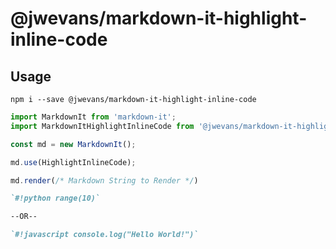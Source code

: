 # @jwevans/markdown-it-highlight-inline-code

## Usage

```
npm i --save @jwevans/markdown-it-highlight-inline-code
```

```typescript
import MarkdownIt from 'markdown-it';
import MarkdownItHighlightInlineCode from '@jwevans/markdown-it-highlight-inline-code';

const md = new MarkdownIt();

md.use(HighlightInlineCode);

md.render(/* Markdown String to Render */)
```

~~~markdown
`#!python range(10)`

--OR--

`#!javascript console.log("Hello World!")`
~~~